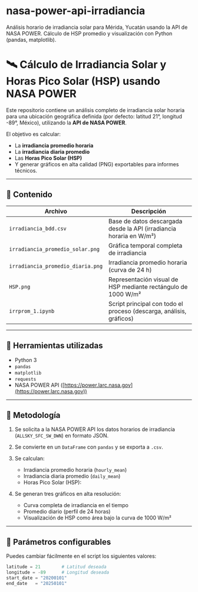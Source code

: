 # nasa-power-api-irradiancia
Análisis horario de irradiancia solar para Mérida, Yucatán usando la API de NASA POWER. Cálculo de HSP promedio y visualización con Python (pandas, matplotlib).

# 🛰️ Cálculo de Irradiancia Solar y Horas Pico Solar (HSP) usando NASA POWER

Este repositorio contiene un análisis completo de irradiancia solar horaria para una ubicación geográfica definida (por defecto: latitud 21°, longitud -89°, México), utilizando la **API de NASA POWER**.

El objetivo es calcular:

- La **irradiancia promedio horaria**
- La **irradiancia diaria promedio**
- Las **Horas Pico Solar (HSP)**
- Y generar gráficos en alta calidad (PNG) exportables para informes técnicos.

---

## 📁 Contenido

| Archivo                         | Descripción                                                                 |
|--------------------------------|-----------------------------------------------------------------------------|
| `irradiancia_bdd.csv`          | Base de datos descargada desde la API (irradiancia horaria en W/m²)       |
| `irradiancia_promedio_solar.png`   | Gráfica temporal completa de irradiancia                                  |
| `irradiancia_promedio_diaria.png` | Irradiancia promedio horaria (curva de 24 h)                              |
| `HSP.png`                      | Representación visual de HSP mediante rectángulo de 1000 W/m²              |
| `irrprom_1.ipynb`         | Script principal con todo el proceso (descarga, análisis, gráficos)       |

---

## 🧪 Herramientas utilizadas

- Python 3
- `pandas`
- `matplotlib`
- `requests`
- NASA POWER API ([https://power.larc.nasa.gov](https://power.larc.nasa.gov))

---

## 🧮 Metodología

1. Se solicita a la NASA POWER API los datos horarios de irradiancia (`ALLSKY_SFC_SW_DWN`) en formato JSON.
2. Se convierte en un `DataFrame` con `pandas` y se exporta a `.csv`.
3. Se calculan:
   - Irradiancia promedio horaria (`hourly_mean`)
   - Irradiancia diaria promedio (`daily_mean`)
   - Horas Pico Solar (HSP):

4. Se generan tres gráficos en alta resolución:
   - Curva completa de irradiancia en el tiempo
   - Promedio diario (perfil de 24 horas)
   - Visualización de HSP como área bajo la curva de 1000 W/m²

---

## 📍 Parámetros configurables

Puedes cambiar fácilmente en el script los siguientes valores:

```python
latitude = 21        # Latitud deseada
longitude = -89      # Longitud deseada
start_date = "20200101"
end_date   = "20250101"

